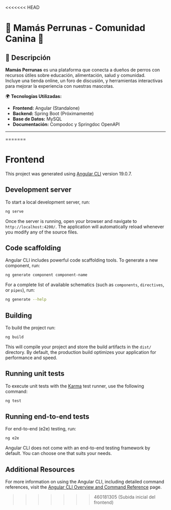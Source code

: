 <<<<<<< HEAD
# 🐶 Mamás Perrunas - Comunidad Canina 🐾



## 📖 Descripción
**Mamás Perrunas** es una plataforma que conecta a dueños de perros con recursos útiles sobre educación, alimentación, salud y comunidad.  
Incluye una tienda online, un foro de discusión, y herramientas interactivas para mejorar la experiencia con nuestras mascotas.  

🌍 **Tecnologías Utilizadas:**
- **Frontend:** Angular (Standalone)
- **Backend:** Spring Boot (Próximamente)
- **Base de Datos:** MySQL
- **Documentación:** Compodoc y Springdoc OpenAPI

---



=======
# Frontend

This project was generated using [Angular CLI](https://github.com/angular/angular-cli) version 19.0.7.

## Development server

To start a local development server, run:

```bash
ng serve
```

Once the server is running, open your browser and navigate to `http://localhost:4200/`. The application will automatically reload whenever you modify any of the source files.

## Code scaffolding

Angular CLI includes powerful code scaffolding tools. To generate a new component, run:

```bash
ng generate component component-name
```

For a complete list of available schematics (such as `components`, `directives`, or `pipes`), run:

```bash
ng generate --help
```

## Building

To build the project run:

```bash
ng build
```

This will compile your project and store the build artifacts in the `dist/` directory. By default, the production build optimizes your application for performance and speed.

## Running unit tests

To execute unit tests with the [Karma](https://karma-runner.github.io) test runner, use the following command:

```bash
ng test
```

## Running end-to-end tests

For end-to-end (e2e) testing, run:

```bash
ng e2e
```

Angular CLI does not come with an end-to-end testing framework by default. You can choose one that suits your needs.

## Additional Resources

For more information on using the Angular CLI, including detailed command references, visit the [Angular CLI Overview and Command Reference](https://angular.dev/tools/cli) page.
>>>>>>> 460181305 (Subida inicial del frontend)
